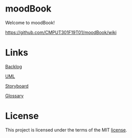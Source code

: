 # moodBook

Welcome to moodBook!

https://github.com/CMPUT301F19T01/moodBook/wiki

# Links
[Backlog](https://github.com/CMPUT301F19T01/moodBook/projects/1)

[UML](https://github.com/CMPUT301F19T01/moodBook/wiki/UML)

[Storyboard](https://github.com/CMPUT301F19T01/moodBook/wiki/Storyboard-Sequences)

[Glossary](https://github.com/CMPUT301F19T01/moodBook/wiki/Glossary)

# License
This project is licensed under the terms of the MIT [license](LICENSE).
